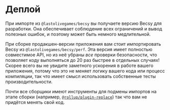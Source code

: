 # Деплой

При импорте из `@lastolivegames/becsy` вы получаете версию Becsy для разработки. Она обеспечивает соблюдение всех ограничений и вывод полезных ошибок, и поэтому может быть немного медлительной.

При сборке продакшен-версии приложения вам стоит импортировать Becsy из `@lastolivegames/becsy/perf`. Эта версия имеет полностью совместимое API, но из неё убраны *все* проверки безопасности, что позволяет коду выполняться до 20 раз быстрее в отдельных случаях! Скорее всего вы не увидите заметного ускорения в работе вашего приложения, потому что это не меняет логику вашего кода или процесс компиляции, так что имеет смысл использовать собственные тесты производительности.

Почти все сборщики имеют инструменты для подмены импортов на этапе сборки (например, [`@rollup/plugin-replace`](https://www.npmjs.com/package/@rollup/plugin-replace)) так что вам не придётся менять свой код.
